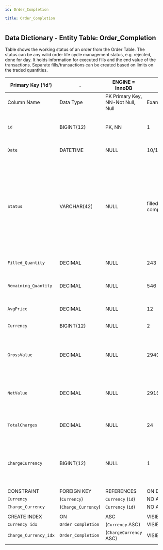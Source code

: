 ```yaml
---
id: Order_Completion

title: Order_Completion
---
```


## Data Dictionary - Entity Table: Order_Completion

Table shows the working status of an order from the Order Table. 
The status can be any valid order life cycle management status, e.g. rejected, done for day. It holds information for executed fills and the end value of the transactions. 
Separate fills/transactions can be created based on limits on the traded quantities. 

| Primary Key ('id')|.|ENGINE = InnoDB|.|.|
|---|---|---|---|---|
|Column Name|Data Type|PK Primary Key, NN-Not Null, Null|Example|Comments|
||
|`id`|BIGINT(12)|PK, NN|1|PrimaryKey-ID, Not Null (auto creates)|
|`Date`|DATETIME|NULL|10/10/2020  12:30:00 PM|Order completion date/time|
|`Status`|VARCHAR(42)|NULL|filled;working;cancelled;rejected; completed;expired|Order status - can show only status that means that part of the order is closed. One order can be completed with one completed fill and the remaining quantity rejected|
|`Filled_Quantity`|DECIMAL|NULL|243|Filled quantity of the order|
|`Remaining_Quantity`|DECIMAL|NULL|546|Remaining unfilled quantity of the order|
|`AvgPrice`|DECIMAL|NULL|12|Average execution price|
|`Currency`|BIGINT(12)|NULL|2|Order currency|
|`GrossValue`|DECIMAL|NULL|2940|Total value of the order: sum of order itself (net) plus charges (fees and comissions)|
|`NetValue`|DECIMAL|NULL|2916|Net value of the order (without fees and comissions)|
|`TotalCharges`|DECIMAL|NULL|24|Total sum of execution and other fees and comissions|
|`ChargeCurrency`|BIGINT(12)|NULL|1|Fees and comissions currency. Can differ from the currency of the order|
||
|CONSTRAINT|FOREIGN KEY|REFERENCES|ON DELETE|ON UPDATE|
|`Currency`|(`Currency`)|`Currency` (`id`)| NO ACTION|NO ACTION|
|`Charge_Currency`|(`Charge_Currency`)|`Currency` (`id`)| NO ACTION|NO ACTION|
||
|CREATE INDEX|ON|ASC|VISIBLE|.|
|`Currency_idx`|`Order_Completion`|(`Currency` ASC) | VISIBLE|.|
|`Charge_Currency_idx`|`Order_Completion`|(`ChargeCurrency` ASC) | VISIBLE|.|
||

